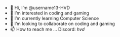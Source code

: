 - 👋 Hi, I’m @username13-HVD
- 👀 I’m interested in coding and gaming
- 🌱 I’m currently learning Computer Science
- 💞️ I’m looking to collaborate on coding and gaming
- 📫 How to reach me ... Discord: _hvd_
